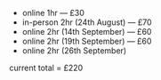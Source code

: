 - online 1hr — £30
- in-person 2hr (24th August) — £70
- online 2hr (14th September) — £60
- online 2hr (19th September) — £60
- online 2hr (26th September)

current total = £220